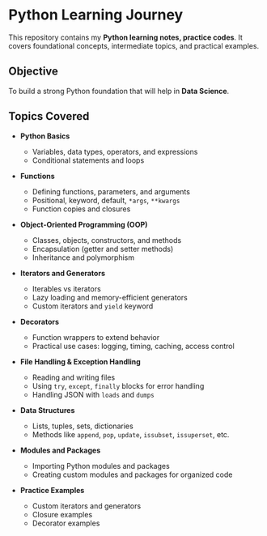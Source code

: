 # Python Learning Journey

This repository contains my **Python learning notes, practice codes**. It covers foundational concepts, intermediate topics, and practical examples.

## Objective

To build a strong Python foundation that will help in **Data Science**.

## Topics Covered

- **Python Basics**
  - Variables, data types, operators, and expressions
  - Conditional statements and loops

- **Functions**
  - Defining functions, parameters, and arguments
  - Positional, keyword, default, `*args`, `**kwargs`
  - Function copies and closures

- **Object-Oriented Programming (OOP)**
  - Classes, objects, constructors, and methods
  - Encapsulation (getter and setter methods)
  - Inheritance and polymorphism

- **Iterators and Generators**
  - Iterables vs iterators
  - Lazy loading and memory-efficient generators
  - Custom iterators and `yield` keyword

- **Decorators**
  - Function wrappers to extend behavior
  - Practical use cases: logging, timing, caching, access control

- **File Handling & Exception Handling**
  - Reading and writing files
  - Using `try`, `except`, `finally` blocks for error handling
  - Handling JSON with `loads` and `dumps`

- **Data Structures**
  - Lists, tuples, sets, dictionaries
  - Methods like `append`, `pop`, `update`, `issubset`, `issuperset`, etc.

- **Modules and Packages**
  - Importing Python modules and packages
  - Creating custom modules and packages for organized code

- **Practice Examples**
  - Custom iterators and generators
  - Closure examples
  - Decorator examples


